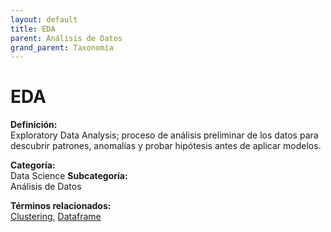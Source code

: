 ```yaml
---
layout: default
title: EDA
parent: Análisis de Datos
grand_parent: Taxonomía
---
```


# EDA

**Definición:**  
Exploratory Data Analysis; proceso de análisis preliminar de los datos para descubrir patrones, anomalías y probar hipótesis antes de aplicar modelos.

**Categoría:**  
Data Science 
**Subcategoría:**  
Análisis de Datos

**Términos relacionados:**  
[Clustering](https://maleniski.github.io/diccionario-angl-tec-mx/docs/taxonomia/data-science/análisis-de-datos/clustering.html), [Dataframe](https://maleniski.github.io/diccionario-angl-tec-mx/docs/taxonomia/data-science/análisis-de-datos/dataframe.html)
